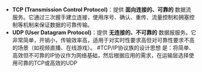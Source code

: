 *   **TCP (Transmission Control Protocol)**：提供 **面向连接的、可靠的** 数据流服务。它通过三次握手建立连接，使用序号、确认、重传、流量控制和拥塞控制等机制来保证数据的可靠传输。
*   **UDP (User Datagram Protocol)**：提供 **无连接的、不可靠的** 数据报服务。它非常简单，开销小，传输效率高，适用于对实时性要求高但对可靠性要求不高的场景（如视频直播、在线游戏）。
#TCP/IP协议族的设计思想 是：将简单、高效但不可靠的IP协议作为网络基础，然后根据应用的需求，在运输层选择使用可靠的TCP或高效的UDP